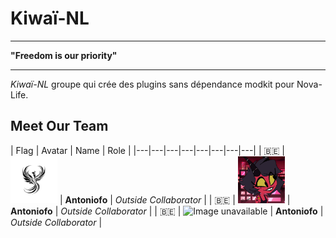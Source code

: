 # Kiwaï-NL
---

**"Freedom is our priority"**

---

_Kiwaï-NL_ groupe qui crée des plugins sans dépendance modkit pour Nova-Life.

## Meet Our Team

| Flag | Avatar | Name | Role | 
|---|---|---|---|---|---|---|---|
| 🇧🇪 | <img src="https://github.com/BelgiansDev/.github/blob/main/images/Anorix.png" height="75px" alt="Image unavailable"> | **Antoniofo** | *Outside Collaborator* |
| 🇧🇪 | <img src="https://github.com/BelgiansDev/.github/blob/main/images/MillieRobo.png" height="75px" alt="Image unavailable"> | **Antoniofo** | *Outside Collaborator* |
| 🇧🇪 | <img src="https://github.com/BelgiansDev/.github/blob/main/images/tronix.jpg" height="75px" alt="Image unavailable"> | **Antoniofo** | *Outside Collaborator* |


